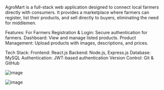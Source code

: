 AgroMart is a full-stack web application designed to connect local farmers directly with consumers. It provides a marketplace where farmers can register, list their products, and sell directly to buyers, eliminating the need for middlemen.

Features:
  For Farmers
  Registration & Login: Secure authentication for farmers.
  Dashboard: View and manage listed products.
  Product Management: Upload products with images, descriptions, and prices.

Tech Stack:
  Frontend: React.js
  Backend: Node.js, Express.js
  Database: MySQL
  Authentication: JWT-based authentication
  Version Control: Git & GitHub

![image](https://github.com/user-attachments/assets/223e8417-e8bc-4413-8c5c-6025f18037eb)

![image](https://github.com/user-attachments/assets/52c80630-1db6-40d6-9819-d942541b35d7)


